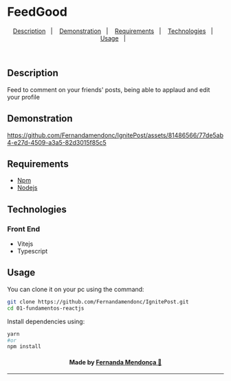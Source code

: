 # FeedGood

<p align="center">
  <a href="#description">Description</a>&nbsp;&nbsp;&nbsp;|&nbsp;&nbsp;&nbsp;
  <a href="#demonstration">Demonstration</a>&nbsp;&nbsp;&nbsp;|&nbsp;&nbsp;&nbsp;
  <a href="#requirements">Requirements</a>&nbsp;&nbsp;&nbsp;|&nbsp;&nbsp;&nbsp;
  <a href="#technologies">Technologies</a>&nbsp;&nbsp;&nbsp;|&nbsp;&nbsp;&nbsp;
  <a href="#usage">Usage</a>&nbsp;&nbsp;&nbsp;|&nbsp;&nbsp;&nbsp;
</p>

<br />

## Description

Feed to comment on your friends' posts, being able to applaud and edit your profile
  
## Demonstration

https://github.com/Fernandamendonc/IgnitePost/assets/81486566/77de5ab4-e27d-4509-a3a5-82d3015f85c5

## Requirements

- [Npm](https://www.npmjs.com/)
- [Nodejs](https://nodejs.org/en/)

## Technologies

### Front End

- Vitejs
- Typescript

## Usage

You can clone it on your pc using the command:

```bash
git clone https://github.com/Fernandamendonc/IgnitePost.git
cd 01-fundamentos-reactjs
```

Install dependencies using:

```bash
yarn
#or
npm install
```

<h4 align="center">
  Made by <a href="(https://github.com/Fernandamendonc)">Fernanda Mendonça 💜</a>
</h4>

<hr />

